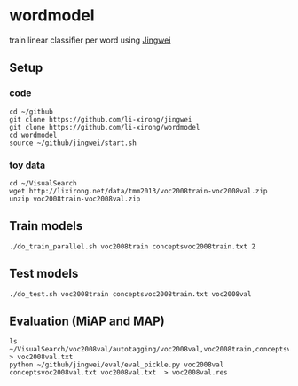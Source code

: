 # wordmodel
train linear classifier per word using [Jingwei](https://github.com/li-xirong/jingwei)


## Setup

### code

```
cd ~/github
git clone https://github.com/li-xirong/jingwei
git clone https://github.com/li-xirong/wordmodel
cd wordmodel
source ~/github/jingwei/start.sh
```

### toy data

```
cd ~/VisualSearch
wget http://lixirong.net/data/tmm2013/voc2008train-voc2008val.zip
unzip voc2008train-voc2008val.zip
```

## Train models

```
./do_train_parallel.sh voc2008train conceptsvoc2008train.txt 2
```

## Test models

```
./do_test.sh voc2008train conceptsvoc2008train.txt voc2008val
```

## Evaluation (MiAP and MAP)

```
ls ~/VisualSearch/voc2008val/autotagging/voc2008val,voc2008train,conceptsvoc2008train.txt,dsift,fastlinear.pkl > voc2008val.txt
python ~/github/jingwei/eval/eval_pickle.py voc2008val conceptsvoc2008val.txt voc2008val.txt  > voc2008val.res
```


